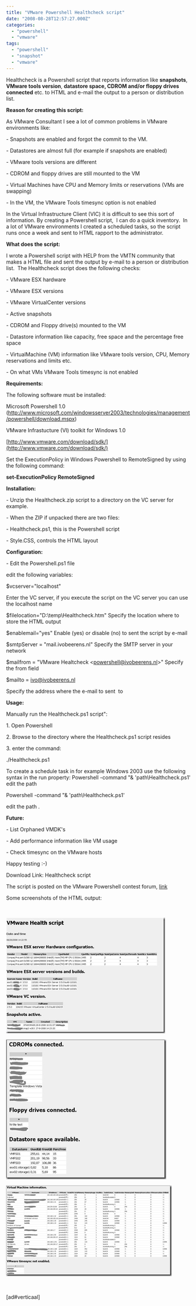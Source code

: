 ```yaml
---
title: "VMware Powershell Healthcheck script"
date: "2008-08-28T12:57:27.000Z"
categories: 
  - "powershell"
  - "vmware"
tags: 
  - "powershell"
  - "snapshot"
  - "vmware"
---
```


Healthcheck is a Powershell script that reports information like **snapshots**, **VMware tools version**, **datastore space, CDROM and/or floppy drives connected** etc. to HTML and e-mail the output to a person or distribution list.

**Reason for creating this script:**

As VMware Consultant I see a lot of common problems in VMware environments like:

\- Snapshots are enabled and forgot the commit to the VM.

\- Datastores are almost full (for example if snapshots are enabled)

\- VMware tools versions are different

\- CDROM and floppy drives are still mounted to the VM

\- Virtual Machines have CPU and Memory limits or reservations (VMs are swapping)

\- In the VM, the VMware Tools timesync option is not enabled

In the Virtual Infrastructure Client (VIC) it is difficult to see this sort of information. By creating a Powershell script,  I can do a quick inventory.  In a lot of VMware environments I created a scheduled tasks, so the script runs once a week and sent to HTML rapport to the administrator.

**What does the script:**

I wrote a Powershell script with HELP from the VMTN community that makes a HTML file and sent the output by e-mail to a person or distribution list.  The Healthcheck script does the following checks:

\- VMware ESX hardware

\- VMware ESX versions

\- VMware VirtualCenter versions

\- Active snapshots

\- CDROM and Floppy drive(s) mounted to the VM

\- Datastore information like capacity, free space and the percentage free space

\- VirtualMachine (VM) information like VMware tools version, CPU, Memory reservations and limits etc.

\- On what VMs VMware Tools timesync is not enabled

**Requirements:**

The following software must be installed:

Microsoft Powershell 1.0 (http://www.microsoft.com/windowsserver2003/technologies/management/powershell/download.mspx)

VMware Infrastucture (VI) toolkit for Windows 1.0

[http://www.vmware.com/download/sdk/](http://www.vmware.com/download/sdk/)

Set the ExecutionPolicy in Windows Powershell to RemoteSigned by using the following command:

**set-ExecutionPolicy RemoteSigned**

**Installation:**

\- Unzip the Healthcheck.zip script to a directory on the VC server for example.

\- When the ZIP if unpacked there are two files:

\- Healthcheck.ps1, this is the Powershell script

\- Style.CSS, controls the HTML layout

**Configuration:**

\- Edit the Powershell.ps1 file

edit the following variables:

$vcserver="localhost"

Enter the VC server, if you execute the script on the VC server you can use the localhost name

$filelocation="D:\\temp\\Healthcheck.htm" Specify the location where to store the HTML output

$enablemail="yes" Enable (yes) or disable (no) to sent the script by e-mail

$smtpServer = "mail.ivobeerens.nl" Specify the SMTP server in your network

$mailfrom = "VMware Healtcheck <[powershell@ivobeerens.nl](mailto:powershell@ivobeerens.nl)\>" Specify the from field

$mailto = [ivo@ivobeerens.nl](mailto:ivo@ivobeerens.nl)

Specify the address where the e-mail to sent  to

**Usage:**

Manually run the Healthcheck.ps1 script":

1\. Open Powershell

2\. Browse to the directory where the Healthcheck.ps1 script resides

3\. enter the command:

./Healthcheck.ps1

To create a schedule task in for example Windows 2003 use the following syntax in the run property: Powershell -command "& 'path\\Healthcheck.ps1' edit the path

Powershell -command "& 'path\\Healthcheck.ps1'

edit the path .

**Future:**

\- List Orphaned VMDK's

\- Add performance information like VM usage

\- Check timesync on the VMware hosts

Happy testing :-)

Download Link: Healthcheck script

The script is posted on the VMware Powershell contest forum, [link](http://communities.vmware.com/message/1036432)

Some screenshots of the HTML output:

 

[![1JPG](images/1jpg-thumb.jpg)](https://www.ivobeerens.nl/wp-content/uploads/2008/08/1jpg.jpg)

 **[![2](images/2-thumb.jpg)](https://www.ivobeerens.nl/wp-content/uploads/2008/08/2.jpg)** 

[![3](images/3-thumb.jpg)](https://www.ivobeerens.nl/wp-content/uploads/2008/08/3.jpg)

 

\[ad#verticaal\]
